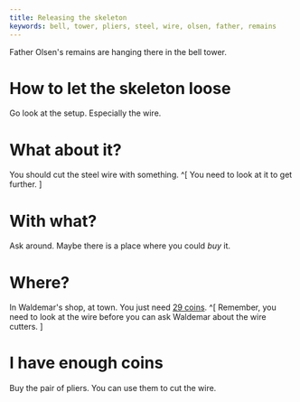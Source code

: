 ```yaml
---
title: Releasing the skeleton
keywords: bell, tower, pliers, steel, wire, olsen, father, remains
---
```


Father Olsen's remains are hanging there in the bell tower.

# How to let the skeleton loose
Go look at the setup. Especially the wire.

# What about it?
You should cut the steel wire with something. ^[ You need to look at it to get further. ]

# With what?
Ask around. Maybe there is a place where you could *buy* it.

# Where?
In Waldemar's shop, at town. You just need [29 coins](070-twentynine-coins.md). ^[ Remember, you need to look at the wire before you can ask Waldemar about the wire cutters. ]

# I have enough coins
Buy the pair of pliers. You can use them to cut the wire.

